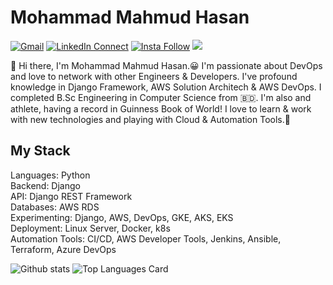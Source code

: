 # Mohammad Mahmud Hasan

[![Gmail](https://img.shields.io/badge/%20-Send%20Mail-black?color=14171A&labelColor=ef5350&logo=gmail&logoColor=ffffff)](mailto:mhasan92542@gmail.com)
[![LinkedIn Connect](https://img.shields.io/badge/%20-Connect-black?color=14171A&labelColor=212121&logo=linkedin&logoColor=ffffff)](https://www.linkedin.com/in/mohammad-mahmud-hasan/)
[![Insta Follow](https://img.shields.io/badge/%20-Follow-black?color=14171A&labelColor=d81b60&logo=instagram&logoColor=ffffff)](https://www.instagram.com/mahmud__hasan/)
![](https://komarev.com/ghpvc/?username=mahmud92542&color=red)

:wave: Hi there, I'm Mohammad Mahmud Hasan.😀 I'm passionate about DevOps and love to network with other Engineers & Developers.
I've profound knowledge in Django Framework, AWS Solution Architech & AWS DevOps. 
I completed B.Sc Engineering in Computer Science from 🇧🇩. 
I'm also and athlete, having a record in Guinness Book of World!
I love to learn & work with new technologies and playing with Cloud & Automation Tools.🤖

## My Stack

Languages: Python
<br>
Backend: Django
<br>
API: Django REST Framework
<br>
Databases: AWS RDS
<br>
Experimenting: Django, AWS, DevOps, GKE, AKS, EKS
<br>
Deployment: Linux Server, Docker, k8s
<br>
Automation Tools: CI/CD, AWS Developer Tools, Jenkins, Ansible, Terraform, Azure DevOps

![Github stats](https://github-readme-stats.vercel.app/api?username=mahmud92542&theme=highcontrast&show_icons=true&count_private=true)
![Top Languages Card](https://github-readme-stats.vercel.app/api/top-langs/?username=mahmud92542&layout=compact)
